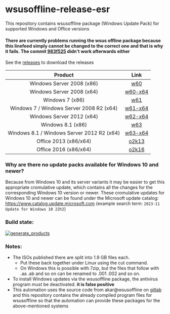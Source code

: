 # wsusoffline-release-esr
This repository contains wsusoffline package (Windows Update Pack) for supported Windows and Office versions

#### There are currently problems running the wsus offline package because this linefeed simply cannot be changed to the correct one and that is why it fails. The commit [983f525](https://github.com/LizenzFass78851/wsusoffline-release-esr/commit/983f525ecc206bc27b0dc636896caa3de8d8a947) didn't work afterwards either

See the [releases](https://github.com/LizenzFass78851/wsusoffline-release-esr/releases) to download the releases

| Product | Link |
|:------------------:|:--------------:|
| Windows Server 2008 (x86) | [w60](https://github.com/LizenzFass78851/wsusoffline-release-esr/releases/tag/w60) |
| Windows Server 2008 (x64) | [w60-x64](https://github.com/LizenzFass78851/wsusoffline-release-esr/releases/tag/w60-x64) |
| Windows 7 (x86) | [w61](https://github.com/LizenzFass78851/wsusoffline-release-esr/releases/tag/w61) |
| Windows 7 / Windows Server 2008 R2 (x64) | [w61-x64](https://github.com/LizenzFass78851/wsusoffline-release-esr/releases/tag/w61-x64) |
| Windows Server 2012 (x64) | [w62-x64](https://github.com/LizenzFass78851/wsusoffline-release-esr/releases/tag/w62-x64) |
| Windows 8.1 (x86) | [w63](https://github.com/LizenzFass78851/wsusoffline-release-esr/releases/tag/w63) |
| Windows 8.1 / Windows Server 2012 R2 (x64) | [w63-x64](https://github.com/LizenzFass78851/wsusoffline-release-esr/releases/tag/w63-x64) |
| Office 2013 (x86/x64) | [o2k13](https://github.com/LizenzFass78851/wsusoffline-release-esr/releases/tag/o2k13) |
| Office 2016 (x86/x64) | [o2k16](https://github.com/LizenzFass78851/wsusoffline-release-esr/releases/tag/o2k16) |

### Why are there no update packs available for Windows 10 and newer?
Because from Windows 10 and its server variants it may be easier to get this appropriate cromulative update, which contains all the changes for the corresponding Windows 10 version or newer.
These cromulative updates for Windows 10 and newer can be found under the Microsoft update catalog:
https://www.catalog.update.microsoft.com (example search term: `2023-11 Update for Windows 10 22h2`)

### Build state: 
[![generate_products](https://github.com/LizenzFass78851/wsusoffline-release-esr/actions/workflows/generate_products.yml/badge.svg?branch=main)](https://github.com/LizenzFass78851/wsusoffline-release-esr/actions/workflows/generate_products.yml)

### Notes:
- The ISOs published there are split into 1.9 GB files each.
  - Put these back together under Linux using the cut command.
  - On Windows this is possible with 7zip, but the files that follow with .aa .ab and so on can be renamed to .001 .002 and so on.
- To install Windows updates via the wsusoffline package, the antivirus program must be deactivated. **it is false positive**
- This automation uses the source code from akar@wsusoffline on [gitlab](https://gitlab.com/wsusoffline/wsusoffline) and this repository contains the already compiled program files for wsusoffline so that the automation can provide these packages for the above-mentioned systems
